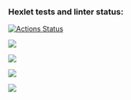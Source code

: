 ### Hexlet tests and linter status:
[![Actions Status](https://github.com/Andrei-Kotliakov/python-project-49/actions/workflows/hexlet-check.yml/badge.svg)](https://github.com/Andrei-Kotliakov/python-project-49/actions)


<a href="https://codeclimate.com/github/Andrei-Kotliakov/python-project-49/maintainability"><img src="https://api.codeclimate.com/v1/badges/c4c6a342300a63d47374/maintainability" /></a>


<a href="https://asciinema.org/a/nMUUu8htyK2pc5UjqvB2nZawZ" target="_blank"><img src="https://asciinema.org/a/nMUUu8htyK2pc5UjqvB2nZawZ.svg" /></a>


<a href="https://asciinema.org/a/qAvgYwqwVwQvbG7zl4kzMrLEN" target="_blank"><img src="https://asciinema.org/a/qAvgYwqwVwQvbG7zl4kzMrLEN.svg" /></a>


<a href="https://asciinema.org/a/ytCTsbt7nxrCjHGju4fj7xHEp" target="_blank"><img src="https://asciinema.org/a/ytCTsbt7nxrCjHGju4fj7xHEp.svg" /></a>
